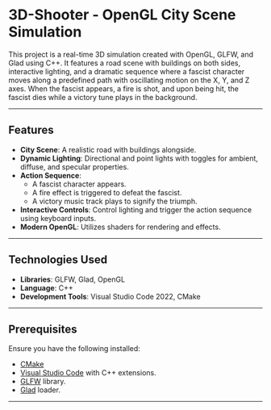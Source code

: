 # 3D-Shooter - OpenGL City Scene Simulation

This project is a real-time 3D simulation created with OpenGL, GLFW, and Glad using C++. It features a road scene with buildings on both sides, interactive lighting, and a dramatic sequence where a fascist character moves along a predefined path with oscillating motion on the X, Y, and Z axes. When the fascist appears, a fire is shot, and upon being hit, the fascist dies while a victory tune plays in the background.

---

## Features
- **City Scene**: A realistic road with buildings alongside.
- **Dynamic Lighting**: Directional and point lights with toggles for ambient, diffuse, and specular properties.
- **Action Sequence**:
  - A fascist character appears.
  - A fire effect is triggered to defeat the fascist.
  - A victory music track plays to signify the triumph.
- **Interactive Controls**: Control lighting and trigger the action sequence using keyboard inputs.
- **Modern OpenGL**: Utilizes shaders for rendering and effects.

---

## Technologies Used
- **Libraries**: GLFW, Glad, OpenGL
- **Language**: C++
- **Development Tools**: Visual Studio Code 2022, CMake

---

## Prerequisites
Ensure you have the following installed:
- [CMake](https://cmake.org/download/)
- [Visual Studio Code](https://code.visualstudio.com/) with C++ extensions.
- [GLFW](https://www.glfw.org/) library.
- [Glad](https://glad.dav1d.de/) loader.
---